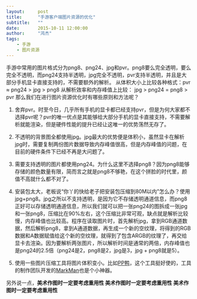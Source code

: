 ```yaml
---
layout:     post
title:      "手游客户端图片资源的优化"
subtitle:   ""
date:       2015-10-11 12:00:00
author:     "鸿杰"
tags:
    - 手游
    - 图片资源
---
```



手游中常用的图片格式分为png8、png24、jpg和pvr。png8要么完全透明，要么完全不透明，而png24支持半透明，jpg完全不透明，pvr支持半透明，并且是大部分手机显卡直接支持的，不需要额外的解析。
从体积大小上比较各种格式：pvr ≈ png24 > jpg > png8
从解析效率和内存峰值上比较： jpg > png24 = png8 > pvr
那么我们在进行图片资源优化时有哪些原则和方法呢？

1. 舍弃pvr。时至今日，几乎所有手机的显卡都已经支持pvr，但是为何大家都不选择pvr呢？pvr的唯一优点是其能够给大部分手机的显卡直接支持，不需要解析就能渲染，但是硬件性能的提升已经让这唯一的优势荡然无存了。

2. 不透明的背景图全都使用jpg。jpg最大的优势便是体积小，虽然显卡在解析jpg时，需要复制两份图片数据导致内存峰值很高，但是内存峰值的问题，在目前的硬件条件下已经不再是大问题了。

3. 需要支持透明的图片都使用png24。为什么这里不选择png8？因为png8能够存储的颜色数量有限，简而言之就是png8不够艳，在这个拼脸的时代里，颜值不高就什么都不对了。

4. 安装包太大，老板说“你丫的快给老子把安装包压缩到80M以内”怎么办？使用jpg+png8。jpg之所以不支持透明，是因为它不存储透明通道信息，而png8正好可以存储透明通道信息，所以我们就可以把一张png24的图拆成一张jpg和一张png8，压缩比在90%左右，这个压缩比非常可观，缺点就是解析比较慢，内存峰值也比较高。程序在读取图片时，首先解析jpg，拿到RGB通道数据，然后解析png8，拿到A通道数据，再生成一个新的空纹理，将得到的RGB数据和A数据赋值给这个新的空纹理，就得到了包含ARGB的纹理了，再交给显卡去渲染。因为要解析两张图片，所以解析时间是通常的两倍，内存峰值也是png24的2.5倍（png24是2，png8是2，jpg是3，jpg + png8就是5）。

5. 使用一些图片压缩工具将图片体积变小。比如[PP鸭](http://ppduck.com/)，这个工具挺好使的，工具的制作团队开发的[MarkMan](http://www.getmarkman.com/)也是个小神器。

另外说一点，**美术作图时一定要考虑重用性 美术作图时一定要考虑重用性 美术作图时一定要考虑重用性**

